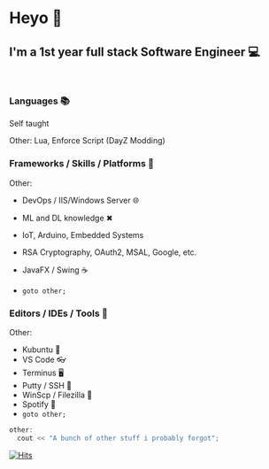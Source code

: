 # Heyo 👋
 
## I'm a 1st year full stack Software Engineer 💻

<br>

<link rel="stylesheet" href="https://cdn.jsdelivr.net/gh/devicons/devicon@v2.10.1/devicon.min.css">

<style>
i {
  font-size: 3em;
}
</style>

### Languages 📚
Self taught

<i class="devicon-java-plain-wordmark colored"></i>
<i class="devicon-flutter-plain colored"></i>
 <i class="devicon-cplusplus-plain colored"></i>
 <i class="devicon-c-plain colored"></i>
<i class="devicon-csharp-plain colored"></i>

<i class="devicon-typescript-plain colored"></i>
<i class="devicon-javascript-plain colored"></i>
<i class="devicon-php-plain colored"></i>
<i class="devicon-python-plain-wordmark colored"></i>
<i class="devicon-html5-plain-wordmark colored"></i>
<i class="devicon-css3-plain-wordmark colored"></i>
<i class="devicon-matlab-plain colored"></i>


Other: Lua, Enforce Script (DayZ Modding)

### Frameworks / Skills / Platforms 🌉

<i class="devicon-windows8-original colored"></i>
<i class="devicon-ubuntu-plain colored"></i>
<i class="devicon-linux-plain"></i>
<i class="devicon-android-plain colored"></i>

<i class="devicon-mysql-plain colored"></i>
<i class="devicon-redis-plain colored"></i>
<i class="devicon-mongodb-plain colored"></i>

<i class="devicon-docker-plain colored"></i>
<i class="devicon-express-original colored"></i>
<i class="devicon-gradle-plain colored"></i>
<i class="devicon-nginx-original colored"></i>
<i class="devicon-nodejs-plain colored"></i>
<i class="devicon-tomcat-line colored"></i>

Other: 
- DevOps / IIS/Windows Server 🌐
- ML and DL knowledge ✖
- IoT, Arduino, Embedded Systems
- RSA Cryptography, OAuth2, MSAL, Google, etc.
- JavaFX / Swing ☕

- `goto other;`

### Editors / IDEs / Tools 🔨
<i class="devicon-git-plain colored"></i>
<i class="devicon-github-original colored"></i>
<i class="devicon-firefox-plain colored"></i>
<i class="devicon-bash-plain"></i>
<i class="devicon-ssh-original colored"></i>

<i class="devicon-jetbrains-line colored"></i>
<i class="devicon-intellij-plain colored"></i>
<i class="devicon-pycharm-plain colored"></i>
<i class="devicon-visualstudio-plain colored"></i>

Other: 
- Kubuntu 🐧
- VS Code 👓
- Terminus 🖥
- Putty / SSH 📂
- WinScp / Filezilla 📁
- Spotify 🎵
- `goto other;`

```cpp
other: 
  cout << "A bunch of other stuff i probably forgot";
```

[![Hits](https://hits.seeyoufarm.com/api/count/incr/badge.svg?url=https%3A%2F%2Fgithub.com%2FFiercestT&count_bg=%236451C2&title_bg=%23FF9A00&icon=cliqz.svg&icon_color=%236451C2&title=Visitors&edge_flat=true)](https://hits.seeyoufarm.com)
